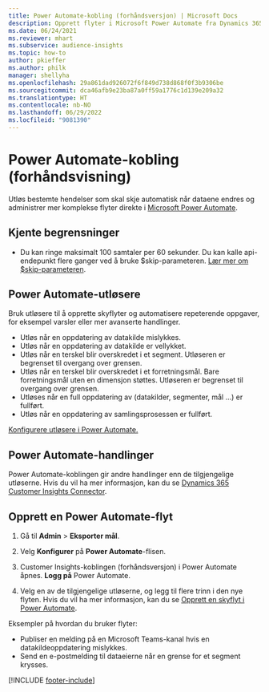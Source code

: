 ```yaml
---
title: Power Automate-kobling (forhåndsversjon) | Microsoft Docs
description: Opprett flyter i Microsoft Power Automate fra Dynamics 365 Customer Insights.
ms.date: 06/24/2021
ms.reviewer: mhart
ms.subservice: audience-insights
ms.topic: how-to
author: pkieffer
ms.author: philk
manager: shellyha
ms.openlocfilehash: 29a861dad926072f6f849d738d868f0f3b9306be
ms.sourcegitcommit: dca46afb9e23ba87a0ff59a1776c1d139e209a32
ms.translationtype: HT
ms.contentlocale: nb-NO
ms.lasthandoff: 06/29/2022
ms.locfileid: "9081390"
---
```

# <a name="power-automate-connector-preview"></a>Power Automate-kobling (forhåndsvisning)

Utløs bestemte hendelser som skal skje automatisk når dataene endres og administrer mer komplekse flyter direkte i [Microsoft Power Automate](https://flow.microsoft.com/).

## <a name="known-limitations"></a>Kjente begrensninger

- Du kan ringe maksimalt 100 samtaler per 60 sekunder. Du kan kalle api-endepunkt flere ganger ved å bruke $skip-parameteren. [Lær mer om $skip-parameteren](/connectors/customerinsights/#get-items-from-an-entity).

## <a name="power-automate-triggers"></a>Power Automate-utløsere

Bruk utløsere til å opprette skyflyter og automatisere repeterende oppgaver, for eksempel varsler eller mer avanserte handlinger.

- Utløs når en oppdatering av datakilde mislykkes.
- Utløs når en oppdatering av datakilde er vellykket.
- Utløs når en terskel blir overskredet i et segment. Utløseren er begrenset til overgang over grensen.
- Utløs når en terskel blir overskredet i et forretningsmål. Bare forretningsmål uten en dimensjon støttes. Utløseren er begrenset til overgang over grensen.
- Utløses når en full oppdatering av (datakilder, segmenter, mål ...) er fullført.
- Utløs når en oppdatering av samlingsprosessen er fullført.

[Konfigurere utløsere i Power Automate.](https://flow.microsoft.com/connectors/shared_customerinsights/dynamics-365-customer-insights-connector/)

## <a name="power-automate-actions"></a>Power Automate-handlinger

Power Automate-koblingen gir andre handlinger enn de tilgjengelige utløserne. Hvis du vil ha mer informasjon, kan du se [Dynamics 365 Customer Insights Connector](/connectors/customerinsights/).

## <a name="create-a-power-automate-flow"></a>Opprett en Power Automate-flyt

1. Gå til **Admin** > **Eksporter mål**.

1. Velg **Konfigurer** på **Power Automate**-flisen.

1. Customer Insights-koblingen (forhåndsversjon) i Power Automate åpnes. **Logg på** Power Automate.

1. Velg en av de tilgjengelige utløserne, og legg til flere trinn i den nye flyten. Hvis du vil ha mer informasjon, kan du se [Opprett en skyflyt i Power Automate](/power-automate/get-started-logic-flow).

Eksempler på hvordan du bruker flyter: 
- Publiser en melding på en Microsoft Teams-kanal hvis en datakildeoppdatering mislykkes. 
- Send en e-postmelding til dataeierne når en grense for et segment krysses.



[!INCLUDE [footer-include](includes/footer-banner.md)]
